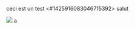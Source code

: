 ceci est un test
<#1425916083046715392>
salut

![](https://cdn.discordapp.com/attachments/1425916083046715392/1425927275320311879/161916404-one-piece-wallpaper-4k-gear-luffy.png?ex=68f49282&is=68f34102&hm=a8e4ab14556a6a44ff24eb1cc08236b3ebe9260c9fc211c8e41ce50132eae7b7&)
a